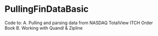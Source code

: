 # PullingFinDataBasic
Code to: 
A. Pulling and parsing data from NASDAQ TotalView ITCH Order Book
B. Working with Quandl & Zipline
